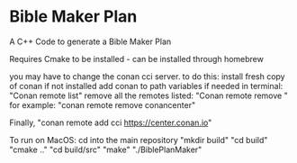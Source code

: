 # Bible Maker Plan
A C++ Code to generate a Bible Maker Plan

Requires Cmake to be installed - can be installed through homebrew

you may have to change the conan cci server.
to do this:
install fresh copy of conan if not installed
add conan to path variables if needed
in terminal:
"Conan remote list"
remove all the remotes listed:
"Conan remote remove <remote name>"
for example:
"conan remote remove conancenter"

Finally,
"conan remote add cci https://center.conan.io"


To run on MacOS:
cd into the main repository
"mkdir build"
"cd build"
"cmake .."
"cd build/src"
"make"
"./BiblePlanMaker"